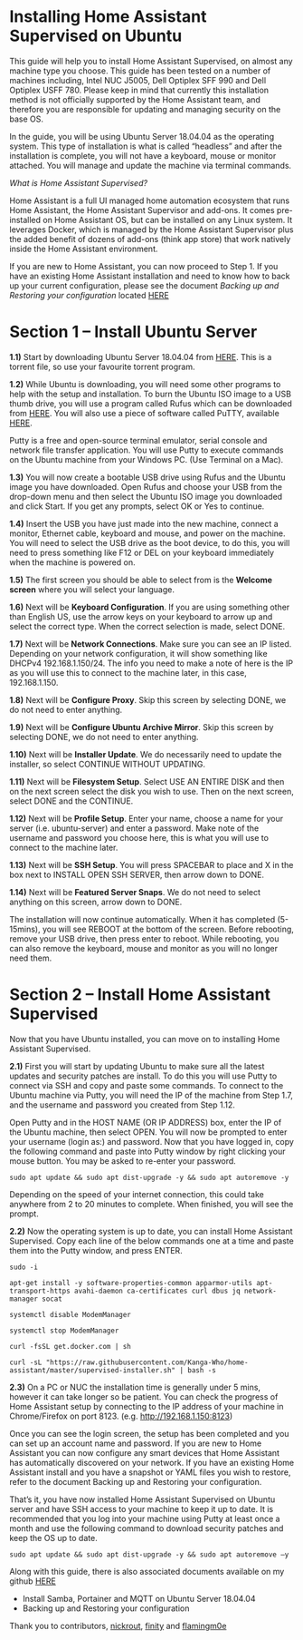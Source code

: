# Installing Home Assistant Supervised on Ubuntu

This guide will help you to install Home Assistant Supervised, on almost any machine type you choose. This guide has been tested on a number of machines including, Intel NUC J5005, Dell Optiplex SFF 990 and Dell Optiplex USFF 780. Please keep in mind that currently this installation method is not officially supported by the Home Assistant team, and therefore you are responsible for updating and managing security on the base OS.

In the guide, you will be using Ubuntu Server 18.04.04 as the operating system. This type of installation is what is called “headless” and after the installation is complete, you will not have a keyboard, mouse or monitor attached. You will manage and update the machine via terminal commands.

*What is Home Assistant Supervised?*

Home Assistant is a full UI managed home automation ecosystem that runs Home Assistant, the Home Assistant Supervisor and add-ons. It comes pre-installed on Home Assistant OS, but can be installed on any Linux system. It leverages Docker, which is managed by the Home Assistant Supervisor plus the added benefit of dozens of add-ons (think app store) that work natively inside the Home Assistant environment.

If you are new to Home Assistant, you can now proceed to Step 1. If you have an existing Home Assistant installation and need to know how to back up your current configuration, please see the document  *Backing up and Restoring your configuration* located  [HERE](https://github.com/Kanga-Who/home-assistant)

# Section 1 – Install Ubuntu Server

**1.1)** Start by downloading Ubuntu Server 18.04.04 from [HERE](https://ubuntu.com/download/alternative-downloads). This is a torrent file, so use your favourite torrent program.

**1.2)** While Ubuntu is downloading, you will need some other programs to help with the setup and installation. To burn the Ubuntu ISO image to a USB thumb drive, you will use a program called Rufus which can be downloaded from [HERE](https://releases.ubuntu.com/20.04/). You will also use a piece of software called PuTTY, available [HERE](https://www.chiark.greenend.org.uk/~sgtatham/putty/latest.html). 

Putty is a free and open-source terminal emulator, serial console and network file transfer application. You will use Putty to execute commands on the Ubuntu machine from your
Windows PC. (Use Terminal on a Mac).

**1.3)** You will now create a bootable USB drive using Rufus and the Ubuntu image you have downloaded. Open Rufus and choose your USB from the drop-down menu and then select the Ubuntu ISO image you downloaded and click Start. If you get any prompts, select OK or Yes to continue.

**1.4)** Insert the USB you have just made into the new machine, connect a monitor, Ethernet cable, keyboard and mouse, and power on the machine. You will need to select the USB drive as the boot device, to do this, you will need to press something like F12 or DEL on your keyboard immediately when the machine is powered on.

**1.5)** The first screen you should be able to select from is the **Welcome screen** where you will select your language.

**1.6)** Next will be **Keyboard Configuration**. If you are using something other than English US, use the arrow keys on your keyboard to arrow up and select the correct type. When the correct selection is made, select DONE.

**1.7)** Next will be **Network Connections**. Make sure you can see an IP listed. Depending on your network configuration, it will show something like DHCPv4 192.168.1.150/24. The info you need to make a note of here is the IP as you will use this to connect to the machine later, in this case, 192.168.1.150.

**1.8)** Next will be **Configure Proxy**. Skip this screen by selecting DONE, we do not need to enter anything.

**1.9)** Next will be **Configure Ubuntu Archive Mirror**. Skip this screen by selecting DONE, we do not need to enter anything.

**1.10)** Next will be **Installer Update**. We do necessarily need to update the installer, so select CONTINUE WITHOUT UPDATING.

**1.11)** Next will be **Filesystem Setup**. Select USE AN ENTIRE DISK and then on the next screen select the disk you wish to use. Then on the next screen, select DONE and the CONTINUE.

**1.12)** Next will be **Profile Setup**. Enter your name, choose a name for your server (i.e. ubuntu-server) and enter a password. Make note of the username and password you choose here, this is what you will use to connect to the machine later.

**1.13)** Next will be **SSH Setup**. You will press SPACEBAR to place and X in the box next to INSTALL OPEN SSH SERVER, then arrow
down to DONE.

**1.14)** Next will be **Featured Server Snaps**. We do not need to select anything on this screen, arrow down to DONE. 

The installation will now continue automatically. When it has completed (5-15mins), you will see REBOOT at the bottom of the screen. Before rebooting, remove your USB drive, then press enter to reboot. While rebooting, you can also remove the keyboard, mouse and monitor as you will no longer need them.

# Section 2 – Install Home Assistant Supervised

Now that you have Ubuntu installed, you can move on to installing Home Assistant Supervised.

**2.1)** First you will start by updating Ubuntu to make sure all the latest updates and security patches are install. To do this you will use Putty to connect via SSH and copy and paste some commands. To connect to the Ubuntu machine via Putty, you will need the IP of the machine from Step 1.7, and the username and password you created from Step 1.12.

Open Putty and in the HOST NAME (OR IP ADDRESS) box, enter the IP of the Ubuntu machine, then select OPEN. You will now be prompted to enter your username (login as:) and password. Now that you have logged in, copy the following command and paste into Putty window by right clicking your mouse button. You may be asked to re-enter your password.
```
sudo apt update && sudo apt dist-upgrade -y && sudo apt autoremove -y
```
Depending on the speed of your internet connection, this could take anywhere from 2 to 20 minutes to complete. When
finished, you will see the prompt.

**2.2)** Now the operating system is up to date, you can install Home Assistant Supervised. Copy each line of the below commands one at a time and paste them into the Putty window, and press ENTER.
```
sudo -i

apt-get install -y software-properties-common apparmor-utils apt-transport-https avahi-daemon ca-certificates curl dbus jq network-manager socat

systemctl disable ModemManager

systemctl stop ModemManager

curl -fsSL get.docker.com | sh

curl -sL "https://raw.githubusercontent.com/Kanga-Who/home-assistant/master/supervised-installer.sh" | bash -s
```

**2.3)** On a PC or NUC the installation time is generally under 5 mins, however it can take longer so be patient. You can check the progress of Home Assistant setup by connecting to the IP address of your machine in Chrome/Firefox on port 8123. (e.g. http://192.168.1.150:8123) 

Once you can see the login screen, the setup has been completed and you can set up an account name and password. If you are new to Home Assistant you can now configure any smart devices that Home Assistant has automatically discovered on your network. If you have an existing Home Assistant install and you have a snapshot or YAML files you wish to restore, refer to the document Backing up and Restoring your configuration.

That’s it, you have now installed Home Assistant Supervised on Ubuntu server and have SSH access to your machine to keep it up to date. It is recommended that you log into your machine using Putty at least once a month and use the following command to download security patches and keep the OS up to date.
```
sudo apt update && sudo apt dist-upgrade -y && sudo apt autoremove –y
```
Along with this guide, there is also associated documents available on my github [HERE](https://github.com/Kanga-Who/home-assistant)

- Install Samba, Portainer and MQTT on Ubuntu Server 18.04.04
- Backing up and Restoring your configuration

Thank you to contributors, [nickrout](https://community.home-assistant.io/u/nickrout/), [finity](https://community.home-assistant.io/u/finity) and [flamingm0e](https://community.home-assistant.io/u/flamingm0e)

